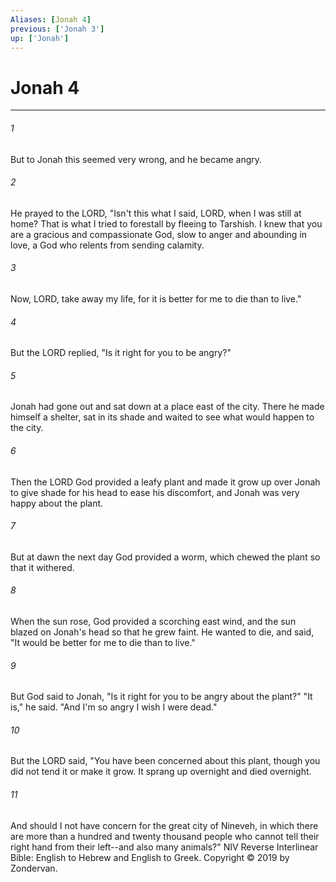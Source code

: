 ```yaml
---
Aliases: [Jonah 4]
previous: ['Jonah 3']
up: ['Jonah']
---
```

# Jonah 4

***


###### 1 
But to Jonah this seemed very wrong, and he became angry. 

###### 2 
He prayed to the LORD, "Isn't this what I said, LORD, when I was still at home? That is what I tried to forestall by fleeing to Tarshish. I knew that you are a gracious and compassionate God, slow to anger and abounding in love, a God who relents from sending calamity. 

###### 3 
Now, LORD, take away my life, for it is better for me to die than to live." 

###### 4 
But the LORD replied, "Is it right for you to be angry?" 

###### 5 
Jonah had gone out and sat down at a place east of the city. There he made himself a shelter, sat in its shade and waited to see what would happen to the city. 

###### 6 
Then the LORD God provided a leafy plant and made it grow up over Jonah to give shade for his head to ease his discomfort, and Jonah was very happy about the plant. 

###### 7 
But at dawn the next day God provided a worm, which chewed the plant so that it withered. 

###### 8 
When the sun rose, God provided a scorching east wind, and the sun blazed on Jonah's head so that he grew faint. He wanted to die, and said, "It would be better for me to die than to live." 

###### 9 
But God said to Jonah, "Is it right for you to be angry about the plant?" "It is," he said. "And I'm so angry I wish I were dead." 

###### 10 
But the LORD said, "You have been concerned about this plant, though you did not tend it or make it grow. It sprang up overnight and died overnight. 

###### 11 
And should I not have concern for the great city of Nineveh, in which there are more than a hundred and twenty thousand people who cannot tell their right hand from their left--and also many animals?" NIV Reverse Interlinear Bible: English to Hebrew and English to Greek. Copyright © 2019 by Zondervan.
